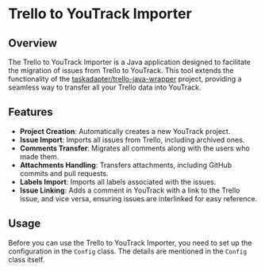 # Trello to YouTrack Importer

## Overview

The Trello to YouTrack Importer is a Java application designed to facilitate the migration of issues from Trello to YouTrack. This tool extends the functionality of the [taskadapter/trello-java-wrapper](https://github.com/taskadapter/trello-java-wrapper) project, providing a seamless way to transfer all your Trello data into YouTrack.

## Features

- **Project Creation**: Automatically creates a new YouTrack project.
- **Issue Import**: Imports all issues from Trello, including archived ones.
- **Comments Transfer**: Migrates all comments along with the users who made them.
- **Attachments Handling**: Transfers attachments, including GitHub commits and pull requests.
- **Labels Import**: Imports all labels associated with the issues.
- **Issue Linking**: Adds a comment in YouTrack with a link to the Trello issue, and vice versa, ensuring issues are interlinked for easy reference.

## Usage

Before you can use the Trello to YouTrack Importer, you need to set up the configuration in the `Config` class. The details are mentioned
in the `Config` class itself.